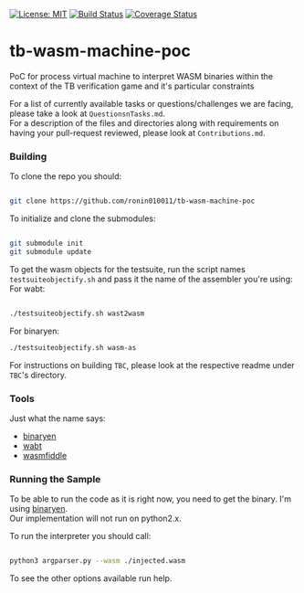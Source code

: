[![License: MIT](https://img.shields.io/badge/License-MIT-yellow.svg)](https://opensource.org/licenses/MIT)
[![Build Status](https://travis-ci.org/TrueBitFoundation/tb-wasm-machine-poc.svg?branch=master)](https://travis-ci.org/TrueBitFoundation/tb-wasm-machine-poc)
[![Coverage Status](https://coveralls.io/repos/github/TrueBitFoundation/tb-wasm-machine-poc/badge.svg?branch=master)](https://coveralls.io/github/TrueBitFoundation/tb-wasm-machine-poc?branch=master)

# tb-wasm-machine-poc
PoC for process virtual machine to interpret WASM binaries within the context of the TB verification game and it's particular constraints

For a list of currently available tasks or questions/challenges we are facing, please take a look at `QuestionsnTasks.md`.<br/>
For a description of the files and directories along with requirements on having your pull-request reviewed, please look at `Contributions.md`.<br/>

### Building
To clone the repo you should:<br/>
```bash

git clone https://github.com/ronin010011/tb-wasm-machine-poc

```
To initialize and clone the submodules:<br/>
```bash

git submodule init
git submodule update

```
To get the wasm objects for the testsuite, run the script names `testsuiteobjectify.sh` and pass it the name of the assembler you're using:<br/>
For wabt:<br/>
```bash

./testsuiteobjectify.sh wast2wasm

```

For binaryen:<br/>
```bash
./testsuiteobjectify.sh wasm-as
```

For instructions on building `TBC`, please look at the respective readme under `TBC`'s directory.<br/>

### Tools
Just what the name says:
* [binaryen](https://github.com/WebAssembly/binaryen)<br/>
* [wabt](https://github.com/WebAssembly/wabt)<br/>
* [wasmfiddle](https://wasdk.github.io/WasmFiddle/)<br/>

### Running the Sample
To be able to run the code as it is right now, you need to get the binary. I'm using [binaryen](https://github.com/WebAssembly/binaryen).<br/>
Our implementation will not run on python2.x.<br/>

To run the interpreter you should call:<br/>
```bash

python3 argparser.py --wasm ./injected.wasm

```

To see the other options available run help.<br/>
